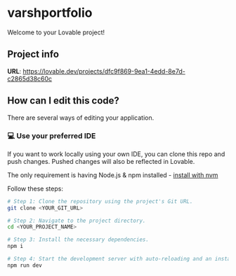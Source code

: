 # varshportfolio

Welcome to your Lovable project!

## Project info

**URL**: https://lovable.dev/projects/dfc9f869-9ea1-4edd-8e7d-c2865d38c60c

## How can I edit this code?

There are several ways of editing your application.



### 💻 Use your preferred IDE

If you want to work locally using your own IDE, you can clone this repo and push changes. Pushed changes will also be reflected in Lovable.

The only requirement is having Node.js & npm installed - [install with nvm](https://github.com/nvm-sh/nvm#installing-and-updating)

Follow these steps:

```sh
# Step 1: Clone the repository using the project's Git URL.
git clone <YOUR_GIT_URL>

# Step 2: Navigate to the project directory.
cd <YOUR_PROJECT_NAME>

# Step 3: Install the necessary dependencies.
npm i

# Step 4: Start the development server with auto-reloading and an instant preview.
npm run dev
